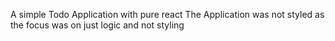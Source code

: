 A simple Todo Application with pure react
The Application was not styled as the focus was on just logic and not styling
